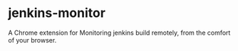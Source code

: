 jenkins-monitor
===============

A Chrome extension for Monitoring jenkins build remotely, from the comfort of your browser.